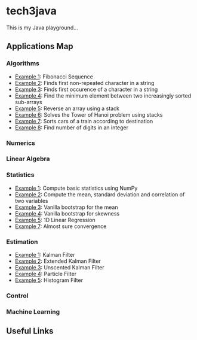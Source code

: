 # tech3java

This is my  Java playground...


## Applications Map

### Algorithms

- <a href="src/main/java/applications/algorithms/FibonacciSequence.java">Example 1</a>: Fibonacci Sequence
- <a href="src/main/java/applications/algorithms/FindFirstNonRepeatedCharInString.java">Example 2</a>: Finds first non-repeated character in a string
- <a href="src/main/java/applications/algorithms/FindFirstOccurenceString.java">Example 3</a>: Finds first occurence of a character in a string
- <a href="src/main/java/applications/algorithms/FindMinimumTwoSortedSubArrays.java">Example 4</a>: Find the minimum element between two increasingly sorted sub-arrays
- <a href="src/main/java/applications/algorithms/ReversArrayUsingStack.java">Example 5</a>: Reverse an array using a stack
- <a href="src/main/java/applications/algorithms/TowersOfHanoi.java">Example 6</a>: Solves the Tower of Hanoi problem using stacks
- <a href="src/main/java/applications/algorithms/TrainSorting.java">Example 7</a>: Sorts cars of a train according to destination
- <a href="src/main/java/applications/algorithms/TrainSorting.java">Example 8</a>: Find number of digits in an integer

### Numerics 

### Linear Algebra

### Statistics

- <a href="#">Example 1</a>: Compute basic statistics using NumPy
- <a href="#">Example 2</a>: Compute the mean, standard deviation and correlation of two variables
- <a href="#">Example 3</a>: Vanilla bootstrap for the mean
- <a href="#">Example 4</a>: Vanilla bootstrap for skewness
- <a href="#">Example 5</a>: 1D Linear Regression
- <a href="#">Example 7</a>: Almost sure convergence 


### Estimation

- <a href="#">Example 1</a>: Kalman Filter
- <a href="#">Example 2</a>: Extended Kalman Filter
- <a href="#">Example 3</a>: Unscented Kalman Filter
- <a href="#">Example 4</a>: Particle Filter
- <a href="#">Example 5</a>: Histogram Filter


### Control

### Machine Learning


## Useful Links

 

